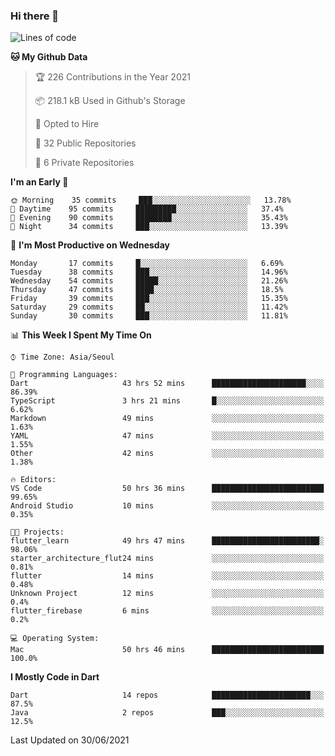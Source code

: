 ### Hi there 👋

<!--
**ska2519/ska2519** is a ✨ _special_ ✨ repository because its `README.md` (this file) appears on your GitHub profile.

Here are some ideas to get you started:

- 🔭 I’m currently working on ...
- 🌱 I’m currently learning ...
- 👯 I’m looking to collaborate on ...
- 🤔 I’m looking for help with ...
- 💬 Ask me about ...
- 📫 How to reach me: ...
- 😄 Pronouns: ...
- ⚡ Fun fact: ...
-->

<!--START_SECTION:waka-->
![Lines of code](https://img.shields.io/badge/From%20Hello%20World%20I%27ve%20Written-136890%20lines%20of%20code-blue)

**🐱 My Github Data** 

> 🏆 226 Contributions in the Year 2021
 > 
> 📦 218.1 kB Used in Github's Storage 
 > 
> 💼 Opted to Hire
 > 
> 📜 32 Public Repositories 
 > 
> 🔑 6 Private Repositories  
 > 
**I'm an Early 🐤** 

```text
🌞 Morning    35 commits     ███░░░░░░░░░░░░░░░░░░░░░░   13.78% 
🌆 Daytime    95 commits     █████████░░░░░░░░░░░░░░░░   37.4% 
🌃 Evening    90 commits     ████████░░░░░░░░░░░░░░░░░   35.43% 
🌙 Night      34 commits     ███░░░░░░░░░░░░░░░░░░░░░░   13.39%

```
📅 **I'm Most Productive on Wednesday** 

```text
Monday       17 commits     █░░░░░░░░░░░░░░░░░░░░░░░░   6.69% 
Tuesday      38 commits     ███░░░░░░░░░░░░░░░░░░░░░░   14.96% 
Wednesday    54 commits     █████░░░░░░░░░░░░░░░░░░░░   21.26% 
Thursday     47 commits     ████░░░░░░░░░░░░░░░░░░░░░   18.5% 
Friday       39 commits     ███░░░░░░░░░░░░░░░░░░░░░░   15.35% 
Saturday     29 commits     ██░░░░░░░░░░░░░░░░░░░░░░░   11.42% 
Sunday       30 commits     ███░░░░░░░░░░░░░░░░░░░░░░   11.81%

```


📊 **This Week I Spent My Time On** 

```text
⌚︎ Time Zone: Asia/Seoul

💬 Programming Languages: 
Dart                     43 hrs 52 mins      █████████████████████░░░░   86.39% 
TypeScript               3 hrs 21 mins       █░░░░░░░░░░░░░░░░░░░░░░░░   6.62% 
Markdown                 49 mins             ░░░░░░░░░░░░░░░░░░░░░░░░░   1.63% 
YAML                     47 mins             ░░░░░░░░░░░░░░░░░░░░░░░░░   1.55% 
Other                    42 mins             ░░░░░░░░░░░░░░░░░░░░░░░░░   1.38%

🔥 Editors: 
VS Code                  50 hrs 36 mins      █████████████████████████   99.65% 
Android Studio           10 mins             ░░░░░░░░░░░░░░░░░░░░░░░░░   0.35%

🐱‍💻 Projects: 
flutter_learn            49 hrs 47 mins      ████████████████████████░   98.06% 
starter_architecture_flut24 mins             ░░░░░░░░░░░░░░░░░░░░░░░░░   0.81% 
flutter                  14 mins             ░░░░░░░░░░░░░░░░░░░░░░░░░   0.48% 
Unknown Project          12 mins             ░░░░░░░░░░░░░░░░░░░░░░░░░   0.4% 
flutter_firebase         6 mins              ░░░░░░░░░░░░░░░░░░░░░░░░░   0.2%

💻 Operating System: 
Mac                      50 hrs 46 mins      █████████████████████████   100.0%

```

**I Mostly Code in Dart** 

```text
Dart                     14 repos            ██████████████████████░░░   87.5% 
Java                     2 repos             ███░░░░░░░░░░░░░░░░░░░░░░   12.5%

```



 Last Updated on 30/06/2021
<!--END_SECTION:waka-->


